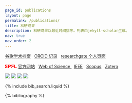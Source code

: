 ```yaml
---
page_id: publications
layout: page
permalink: /publications/
title: 科研成果
description: 科研成果以最近时间排序。列表由jekyll-scholar生成。
nav: true
nav_order: 2
---
```


<i class="ai ai-google-scholar-square"></i> [谷歌学术档案](https://scholar.google.com/citations?user=D2n8tswAAAAJ) &nbsp; <i class="ai ai-orcid"></i> [ORCiD 记录](https://orcid.org/0000-0002-0650-1274) &nbsp; <i class="ai ai-researchgate-square"></i> [researchgate 个人页面](https://www.researchgate.net/profile/Jiaye_Wu)

<img src="/assets/img/university_logos/EPFL.png" style="height: 0.8em; "> [官方网站](https://people.epfl.ch/jiaye.wu?lang=en) &nbsp; <i class="ai ai-publons-square"></i> [Web of Science ](https://www.webofscience.com/wos/author/record/O-4210-2018) &nbsp; <i class="ai ai-ieee-square"></i> [IEEE](https://ieeexplore.ieee.org/author/37087502244) &nbsp; <i class="ai ai-scopus-square"></i> [Scopus](https://www.scopus.com/authid/detail.uri?authorId=57196026613) &nbsp; <i class="ai ai-zotero-square"></i> [Zotero](https://www.zotero.org/jiayewu)

<a href='https://scholar.google.com/citations?user=D2n8tswAAAAAJ'><img src="https://img.shields.io/endpoint?logo=Google%20Scholar&url=https%3A%2F%2Fcdn.jsdelivr.net%2Fgh%2Fjiaye-wu%2FGH-ScholarBot@google-scholar-stats%2Fgs_data_total_citation.json&labelColor=f6f6f6&color=9cf&style=flat&label=总引用数"></a> <a href='https://scholar.google.com/citations?user=D2n8tswAAAAAJ'><img src="https://img.shields.io/endpoint?logo=Google%20Scholar&url=https%3A%2F%2Fcdn.jsdelivr.net%2Fgh%2Fjiaye-wu%2FGH-ScholarBot@google-scholar-stats%2Fgs_data_h_index.json&labelColor=f6f6f6&color=9cf&style=flat&label=h指数"></a> <a href='https://scholar.google.com/citations?user=D2n8tswAAAAAJ'><img src="https://img.shields.io/endpoint?logo=Google%20Scholar&url=https%3A%2F%2Fcdn.jsdelivr.net%2Fgh%2Fjiaye-wu%2FGH-ScholarBot@google-scholar-stats%2Fgs_data_i10_index.json&labelColor=f6f6f6&color=9cf&style=flat&label=i10指数"></a> <a href='https://scholar.google.com/citations?user=D2n8tswAAAAAJ'><img src="https://img.shields.io/endpoint?logo=Google%20Scholar&url=https%3A%2F%2Fcdn.jsdelivr.net%2Fgh%2Fjiaye-wu%2FGH-ScholarBot@google-scholar-stats%2Fgs_data_total_publications.json&labelColor=f6f6f6&color=9cf&style=flat&label=总出版物"></a>

<!-- _pages/publications.md -->

<!-- Bibsearch Feature -->

{% include bib_search.liquid %}

<div class="publications">

{% bibliography %}

</div>
